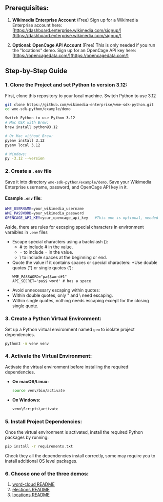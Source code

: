 ## Prerequisites:
1. **Wikimedia Enterprise Account** (Free)
   Sign up for a Wikimedia Enterprise account here:
   [https://dashboard.enterprise.wikimedia.com/signup/](https://dashboard.enterprise.wikimedia.com/signup/)

2. **Optional: OpenCage API Account** (Free)
   This is only needed if you run the "locations" demo.
   Sign up for an OpenCage API key here:
   [https://opencagedata.com/](https://opencagedata.com/)



## Step-by-Step Guide

### 1. Clone the Project and set Python to version 3.12:
First, clone this repository to your local machine. Switch Python to use 3.12

```bash
git clone https://github.com/wikimedia-enterprise/wme-sdk-python.git
cd wme-sdk-python/example/demo

Switch Python to use Python 3.12
# Mac OSX with Brew:
brew install python@3.12

# Or Mac without Brew:
pyenv install 3.12
pyenv local 3.12

# Windows:
py -3.12 --version
```

### 2. Create a `.env` file
Save it into directory `wme-sdk-python/example/demo`. Save your Wikimedia Enterprise username, password, and OpenCage API key in it.

#### Example `.env` file:
```bash
WME_USERNAME=your_wikimedia_username
WME_PASSWORD=your_wikimedia_password
OPENCAGE_API_KEY=your_opencage_api_key   #This one is optional, needed for the Location maps demo
```

Aside, there are rules for escaping special characters in environment varaibles in `.env` files
* Escape special characters using a backslash (\):
    * \# to include # in the value.
    * \= to include = in the value.
    * \ to include spaces at the beginning or end.
* Quote the value if it contains spaces or special characters:
    *Use double quotes (") or single quotes ('):
    ```
    WME_PASSWORD="pa$$word#1"
    API_SECRET='pa$$ word' # has a space
    ```
* Avoid unnecessary escaping within quotes:
* Within double quotes, only " and \ need escaping.
* Within single quotes, nothing needs escaping except for the closing single quote.

### 3. Create a Python Virtual Environment:
Set up a Python virtual environment named `geo` to isolate project dependencies.

```bash
python3 -m venv venv
```

### 4. Activate the Virtual Environment:
Activate the virtual environment before installing the required dependencies.

- **On macOS/Linux:**
  ```bash
  source venv/bin/activate
  ```

- **On Windows:**
  ```bash
  venv\Scripts\activate
  ```

### 5. Install Project Dependencies:
Once the virtual environment is activated, install the required Python packages by running:

```bash
pip install -r requirements.txt
```
Check they all the dependencies install correctly, some may require you to install additional OS level packages.

### 6. Choose one of the three demos:
1. [word-cloud README](./word-cloud/README.md)
1. [elections README](./elections/README.md)
1. [locations README](./locations/README.md)
